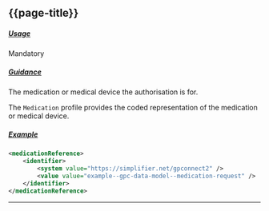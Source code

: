 ## {{page-title}}

<h5><ins>Usage</ins></h5>

<span class="mro-circle mandatory" title="Mandatory"></span> Mandatory


<h5><ins>Guidance</ins></h5>

The medication or medical device the authorisation is for.

The `Medication` profile provides the coded representation of the medication or medical device.

<h5><ins>Example</ins></h5>

```xml
<medicationReference>
    <identifier>
        <system value="https://simplifier.net/gpconnect2" />
        <value value="example--gpc-data-model--medication-request" />
    </identifier>
</medicationReference>
```

---
